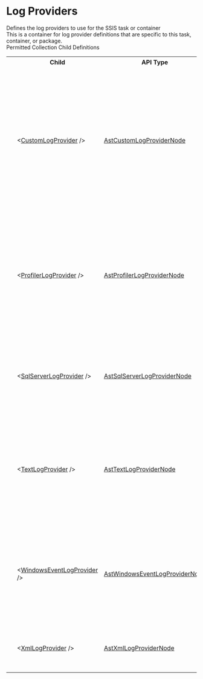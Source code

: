 # Log Providers

<div class="LanguageSummary"><div class ="SummaryItem">Defines the log providers to use for the SSIS task or container</div><div class ="SummaryItem">This is a container for log provider definitions that are specific to this task, container, or package.</div></div><div class="SchemaBindingGroup"><div class="SchemaBindingGroupHeader">Permitted Collection Child Definitions</div><table id="SchemaBindingList" class="SchemaBindingList"><tbody><tr><th class="SchemaBindingIconColumnHeader">&nbsp;</th><th class="SchemaBindingNameColumnHeader">Child</th><th class="SchemaBindingTypeColumnHeader">API Type</th><th class="SchemaBindingSummaryColumnHeader">Description</th></tr><tr class="cd0"><td class="SchemaBindingIcon"><div class="NotRequired" /></td><td class="SchemaBindingName"><span class="punc">&lt;</span><a href=Varigence.Languages.Biml.LogProvider.AstCustomLogProviderNode.html">CustomLogProvider</a><span class="punc"> /&gt;</span></td><td class="SchemaBindingType"><a href="../api-reference/Varigence.Languages.Biml.LogProvider.AstCustomLogProviderNode.html">AstCustomLogProviderNode</a></td><td class="SchemaBindingSummary">SQL Server Integration Services includes several log providers that enable users to record a log of events that occur during package execution. You can also create a custom log provider.</td></tr><tr class="cd1"><td class="SchemaBindingIcon"><div class="NotRequired" /></td><td class="SchemaBindingName"><span class="punc">&lt;</span><a href=Varigence.Languages.Biml.LogProvider.AstProfilerLogProviderNode.html">ProfilerLogProvider</a><span class="punc"> /&gt;</span></td><td class="SchemaBindingType"><a href="../api-reference/Varigence.Languages.Biml.LogProvider.AstProfilerLogProviderNode.html">AstProfilerLogProviderNode</a></td><td class="SchemaBindingSummary">The SQL Server Profiler log provider writes traces that can be viewed using SQL Server Profiler. The default file name extension for these files is .trc.</td></tr><tr class="cd0"><td class="SchemaBindingIcon"><div class="NotRequired" /></td><td class="SchemaBindingName"><span class="punc">&lt;</span><a href=Varigence.Languages.Biml.LogProvider.AstSqlServerLogProviderNode.html">SqlServerLogProvider</a><span class="punc"> /&gt;</span></td><td class="SchemaBindingType"><a href="../api-reference/Varigence.Languages.Biml.LogProvider.AstSqlServerLogProviderNode.html">AstSqlServerLogProviderNode</a></td><td class="SchemaBindingSummary">The SQL Server log provider writes log entries to the sysssislog table in a SQL Server database.</td></tr><tr class="cd1"><td class="SchemaBindingIcon"><div class="NotRequired" /></td><td class="SchemaBindingName"><span class="punc">&lt;</span><a href=Varigence.Languages.Biml.LogProvider.AstTextLogProviderNode.html">TextLogProvider</a><span class="punc"> /&gt;</span></td><td class="SchemaBindingType"><a href="../api-reference/Varigence.Languages.Biml.LogProvider.AstTextLogProviderNode.html">AstTextLogProviderNode</a></td><td class="SchemaBindingSummary">The Text log provider writes log entries in comma-separated value (CSV) format to ASCII text files with the file name extension of .log.</td></tr><tr class="cd0"><td class="SchemaBindingIcon"><div class="NotRequired" /></td><td class="SchemaBindingName"><span class="punc">&lt;</span><a href=Varigence.Languages.Biml.LogProvider.AstWindowsEventLogProviderNode.html">WindowsEventLogProvider</a><span class="punc"> /&gt;</span></td><td class="SchemaBindingType"><a href="../api-reference/Varigence.Languages.Biml.LogProvider.AstWindowsEventLogProviderNode.html">AstWindowsEventLogProviderNode</a></td><td class="SchemaBindingSummary">The Windows Event log provider writes log entries to the application log in the Windows Event log on the local computer.</td></tr><tr class="cd1"><td class="SchemaBindingIcon"><div class="NotRequired" /></td><td class="SchemaBindingName"><span class="punc">&lt;</span><a href=Varigence.Languages.Biml.LogProvider.AstXmlLogProviderNode.html">XmlLogProvider</a><span class="punc"> /&gt;</span></td><td class="SchemaBindingType"><a href="../api-reference/Varigence.Languages.Biml.LogProvider.AstXmlLogProviderNode.html">AstXmlLogProviderNode</a></td><td class="SchemaBindingSummary">The XML File log provider writes log entries to an XML file.</td></tr></tbody></table></div>